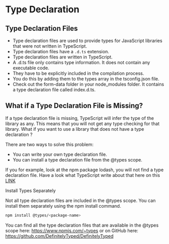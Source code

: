 # Type Declaration

## Type Declaration Files

- Type declaration files are used to provide types for JavaScript libraries that were not written in TypeScript.
- Type declaration files have a `.d.ts` extension.
- Type declaration files are written in TypeScript.
- A .d.ts file only contains type information. It does not contain any executable code.
- They have to be explicitly included in the compilation process.
- You do this by adding them to the types array in the tsconfig.json file.
- Check out the form-data folder in your node_modules folder. It contains a type declaration file called index.d.ts.


## What if a Type Declaration File is Missing?

If a type declaration file is missing, TypeScript will infer the type of the library as any. This means that you will 
not get any type checking for that library. What if you want to use a library that does not have a type declaration ?

There are two ways to solve this problem:

- You can write your own type declaration file.
- You can install a type declaration file from the @types scope.

If you for example, look at the npm package lodash, you will not find a type declaration file. Have a look what
TypeScript write about that here on this [LINK](https://www.typescriptlang.org/docs/handbook/declaration-files/consumption.html)

Install Types Separately

Not all type declaration files are included in the @types scope. You can install them separately using the npm install command.

```bash
npm install @types/<package-name>
```

You can find all the type declaration files that are available in the @types scope here: https://www.npmjs.com/~types or
on GitHub here: https://github.com/DefinitelyTyped/DefinitelyTyped